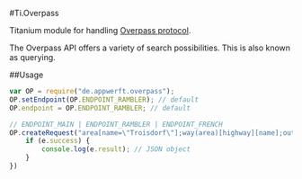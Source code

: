 #Ti.Overpass

Titanium module for handling [Overpass protocol](http://wiki.openstreetmap.org/wiki/Overpass_API/Overpass_API_by_Example).

The Overpass API offers a variety of search possibilities. This is also known as querying.

##Usage
```javascript
var OP = require("de.appwerft.overpass");
OP.setEndpoint(OP.ENDPOINT_RAMBLER); // default
OP.endpoint = OP.ENDPOINT_RAMBLER; // default

// ENDPOINT_MAIN | ENDPOINT_RAMBLER | ENDPOINT_FRENCH
OP.createRequest("area[name=\"Troisdorf\"];way(area)[highway][name];out;",function(e){
	if (e.success) {
		console.log(e.result); // JSON object
	}
})

```